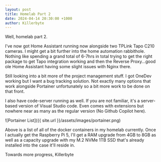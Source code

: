 ```yaml
---
layout: post
title: Homelab Part 2
date: 2024-04-14 20:30:00 +1000
author: Killerbyte
---
```


Well, homelab part 2.

I've now got Home Assistant running now alongside two TPLink Tapo C210 cameras. I might get a bit further into the home automation rabbithole. Nothing like spending a grand total of 6-7hrs in total trying to get the right package to get Tapo integration working and then the Reverse Proxy...good ole Home Assistant having some slight issues with Nginx there. 

Still looking into a bit more of the project management stuff. I got OneDev working but I want a bug tracking solution. Not exactly many options that work alongside Portainer unfortunately so a bit more work to be done on that front.

I also have code-server running as well. If you are not familiar, it's a server-based version of Visual Studio code. Even comes with extensions but nowhere near as many as the regular version (No Github Copilot here).

![Portainer List]({{ site.url }}/assets/images/portainer.png)

Above is a list of all of the docker containers in my homelab currently. Once I actually get the Raspberry Pi 5, I'll get a RAM upgrade from 4GB to 8GB as well as a capacity upgrade with my M.2 NVMe 1TB SSD that's already installed into the case it'll reside in.

Towards more progress,
Killerbyte